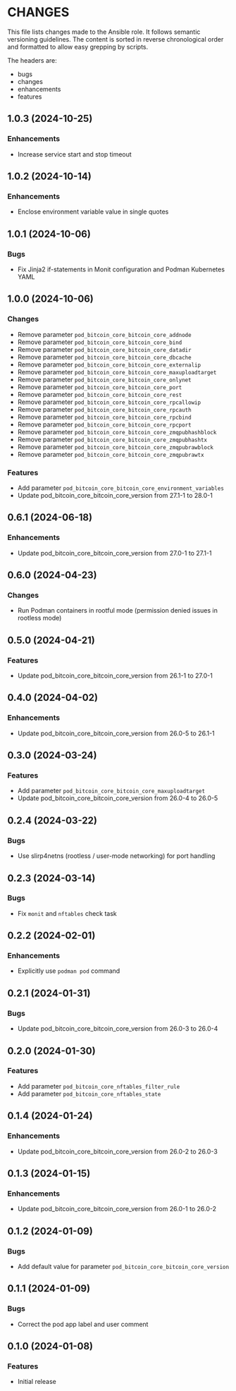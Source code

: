 # CHANGES

This file lists changes made to the Ansible role. It follows semantic versioning
guidelines. The content is sorted in reverse chronological order and formatted
to allow easy grepping by scripts.

The headers are:
- bugs
- changes
- enhancements
- features

## 1.0.3 (2024-10-25)

### Enhancements

- Increase service start and stop timeout

## 1.0.2 (2024-10-14)

### Enhancements

- Enclose environment variable value in single quotes

## 1.0.1 (2024-10-06)

### Bugs

- Fix Jinja2 if-statements in Monit configuration and Podman Kubernetes YAML

## 1.0.0 (2024-10-06)

### Changes

- Remove parameter `pod_bitcoin_core_bitcoin_core_addnode`
- Remove parameter `pod_bitcoin_core_bitcoin_core_bind`
- Remove parameter `pod_bitcoin_core_bitcoin_core_datadir`
- Remove parameter `pod_bitcoin_core_bitcoin_core_dbcache`
- Remove parameter `pod_bitcoin_core_bitcoin_core_externalip`
- Remove parameter `pod_bitcoin_core_bitcoin_core_maxuploadtarget`
- Remove parameter `pod_bitcoin_core_bitcoin_core_onlynet`
- Remove parameter `pod_bitcoin_core_bitcoin_core_port`
- Remove parameter `pod_bitcoin_core_bitcoin_core_rest`
- Remove parameter `pod_bitcoin_core_bitcoin_core_rpcallowip`
- Remove parameter `pod_bitcoin_core_bitcoin_core_rpcauth`
- Remove parameter `pod_bitcoin_core_bitcoin_core_rpcbind`
- Remove parameter `pod_bitcoin_core_bitcoin_core_rpcport`
- Remove parameter `pod_bitcoin_core_bitcoin_core_zmqpubhashblock`
- Remove parameter `pod_bitcoin_core_bitcoin_core_zmqpubhashtx`
- Remove parameter `pod_bitcoin_core_bitcoin_core_zmqpubrawblock`
- Remove parameter `pod_bitcoin_core_bitcoin_core_zmqpubrawtx`

### Features

- Add parameter `pod_bitcoin_core_bitcoin_core_environment_variables`
- Update pod_bitcoin_core_bitcoin_core_version from 27.1-1 to 28.0-1

## 0.6.1 (2024-06-18)

### Enhancements

- Update pod_bitcoin_core_bitcoin_core_version from 27.0-1 to 27.1-1

## 0.6.0 (2024-04-23)

### Changes

- Run Podman containers in rootful mode (permission denied issues in rootless mode)

## 0.5.0 (2024-04-21)

### Features

- Update pod_bitcoin_core_bitcoin_core_version from 26.1-1 to 27.0-1

## 0.4.0 (2024-04-02)

### Enhancements

- Update pod_bitcoin_core_bitcoin_core_version from 26.0-5 to 26.1-1

## 0.3.0 (2024-03-24)

### Features

- Add parameter `pod_bitcoin_core_bitcoin_core_maxuploadtarget`
- Update pod_bitcoin_core_bitcoin_core_version from 26.0-4 to 26.0-5

## 0.2.4 (2024-03-22)

### Bugs

- Use slirp4netns (rootless / user-mode networking) for port handling

## 0.2.3 (2024-03-14)

### Bugs

- Fix `monit` and `nftables` check task

## 0.2.2 (2024-02-01)

### Enhancements

- Explicitly use `podman pod` command

## 0.2.1 (2024-01-31)

### Bugs

- Update pod_bitcoin_core_bitcoin_core_version from 26.0-3 to 26.0-4

## 0.2.0 (2024-01-30)

### Features

- Add parameter `pod_bitcoin_core_nftables_filter_rule`
- Add parameter `pod_bitcoin_core_nftables_state`

## 0.1.4 (2024-01-24)

### Enhancements

- Update pod_bitcoin_core_bitcoin_core_version from 26.0-2 to 26.0-3

## 0.1.3 (2024-01-15)

### Enhancements

- Update pod_bitcoin_core_bitcoin_core_version from 26.0-1 to 26.0-2

## 0.1.2 (2024-01-09)

### Bugs

- Add default value for parameter `pod_bitcoin_core_bitcoin_core_version`

## 0.1.1 (2024-01-09)

### Bugs

- Correct the pod app label and user comment

## 0.1.0 (2024-01-08)

### Features

- Initial release
